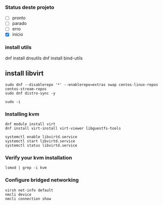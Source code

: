 ### Status deste projeto
- [ ] pronto
- [ ] parado
- [ ] erro
- [x] inicio

### install utils

  dnf install dnsutils
  dnf install bind-utils

## install libvirt
```
sudo dnf --disablerepo '*' --enablerepo=extras swap centos-linux-repos centos-stream-repos
sudo dnf distro-sync -y

sudo -i
```
### Installing kvm
```
dnf module install virt
dnf install virt-install virt-viewer libguestfs-tools

systemctl enable libvirtd.service
systemctl start libvirtd.service
systemctl status libvirtd.service
```
### Verify your kvm installation
```
lsmod | grep -i kvm
```
### Configure bridged networking
```
virsh net-info default
nmcli device
nmcli connection show
```